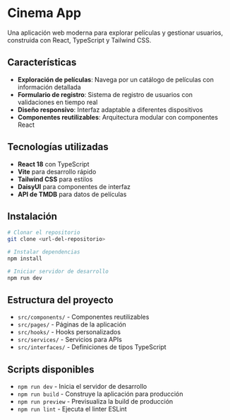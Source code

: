 # Cinema App

Una aplicación web moderna para explorar películas y gestionar usuarios, construida con React, TypeScript y Tailwind CSS.

## Características

- **Exploración de películas**: Navega por un catálogo de películas con información detallada
- **Formulario de registro**: Sistema de registro de usuarios con validaciones en tiempo real
- **Diseño responsivo**: Interfaz adaptable a diferentes dispositivos
- **Componentes reutilizables**: Arquitectura modular con componentes React

## Tecnologías utilizadas

- **React 18** con TypeScript
- **Vite** para desarrollo rápido
- **Tailwind CSS** para estilos
- **DaisyUI** para componentes de interfaz
- **API de TMDB** para datos de películas

## Instalación

```bash
# Clonar el repositorio
git clone <url-del-repositorio>

# Instalar dependencias
npm install

# Iniciar servidor de desarrollo
npm run dev
```

## Estructura del proyecto

- `src/components/` - Componentes reutilizables
- `src/pages/` - Páginas de la aplicación
- `src/hooks/` - Hooks personalizados
- `src/services/` - Servicios para APIs
- `src/interfaces/` - Definiciones de tipos TypeScript

## Scripts disponibles

- `npm run dev` - Inicia el servidor de desarrollo
- `npm run build` - Construye la aplicación para producción
- `npm run preview` - Previsualiza la build de producción
- `npm run lint` - Ejecuta el linter ESLint
